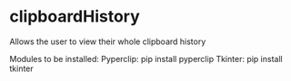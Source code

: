 # clipboardHistory
Allows the user to view their whole clipboard history


Modules to be installed:
Pyperclip: pip install pyperclip
Tkinter: pip install tkinter

